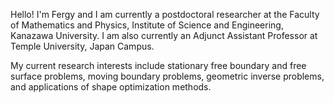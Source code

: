 Hello! I'm Fergy and I am currently a postdoctoral researcher at the Faculty of Mathematics and Physics, Institute of Science and Engineering, Kanazawa University. I am also currently an Adjunct Assistant Professor at Temple University, Japan Campus.

My current research interests include stationary free boundary and free surface problems, moving boundary problems, geometric inverse problems, and applications of shape optimization methods.
